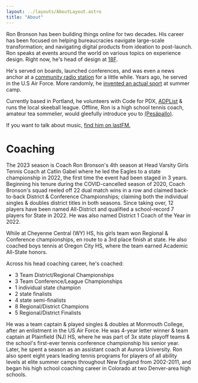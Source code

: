 ```yaml
---
layout: ../layouts/AboutLayout.astro
title: "About"
---
```


Ron Bronson has been building things online for two decades. His career has been focused on helping bureaucracies navigate large-scale transformation; and navigating digital products from ideation to post-launch. Ron speaks at events around the world on various topics on experience design. Right now, he's head of design at [18F](http://18f.gsa.gov/).

He's served on boards, launched conferences, and was even a news anchor at a [community radio station](https://www.podchaser.com/podcasts/daily-local-news-wfhb-492801) for a little while. Years ago, he served in the U.S Air Force. More randomly, he [invented an actual sport](https://en.wikipedia.org/wiki/Tennis_polo) at summer camp.

Currently based in Portland, he volunteers with Code for PDX, [ADPList](https://adplist.org/mentors/ron-bronson) & runs the local skeeball league. Offline, Ron is a high school tennis coach, amateur tea sommelier, would gleefully introduce you to [(Pesäpallo)](https://www.superpesis.fi/uutiset/yhdysvaltalainen-ron-bronson-toteutti-unelmansa-ja-matkusti-suomeen-katsomaan-pesapalloa/). 

If you want to talk about music, [find him on lastFM.](https://www.last.fm/user/statechampion)

# Coaching

The 2023 season is Coach Ron Bronson's 4th season at Head Varsity Girls Tennis Coach at Catlin Gabel where he led the Eagles to a state championship in 2022, the first time the event had been staged in 3 years. Beginning his tenure during the COVID-cancelled season of 2020, Coach Bronson's squad reeled off 22 dual match wins in a row and claimed back-to-back District & Conference Championships; claiming both the individual singles & doubles district titles in both seasons. Since taking over, 12 players have been named All-District and qualified a school-record 7 players for State in 2022. He was also named District 1 Coach of the Year in 2022. 

While at Cheyenne Central (WY) HS, his girls team won Regional & Conference championships, en route to a 3rd place finish at state. He also coached boys tennis at Oregon City HS, where the team earned Academic All-State honors. 

Across his head coaching career, he's coached:

- 3 Team District/Regional Championships <br>
- 3 Team Conference/League Championships <br>
- 1 individual state champion <br>
- 2 state finalists <br>
- 4 state semi-finalists <br>
- 8 Regional/District Champions <br>
- 5 Regional/District Finalists <br>

He was a team captain & played singles & doubles at Monmouth College, after an enlistment in the US Air Force. He was 4-year letter winner & team captain at Plainfield (NJ) HS, where he was part of 3x state playoff teams & the school's first-ever tennis conference championship his senior year. Later, he spent a season as an assistant coach at Aurora University. Ron also spent eight years leading tennis programs for players of all ability levels at elite summer camps throughout New England from 2002-2011, and began his high school coaching career in Colorado at two Denver-area high schools.